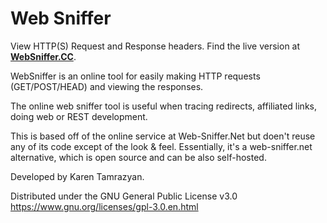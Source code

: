 # Web Sniffer

View HTTP(S) Request and Response headers. Find the live version at **[WebSniffer.CC](https://websniffer.cc/)**.

WebSniffer is an online tool for easily making HTTP requests (GET/POST/HEAD) and viewing the responses.

The online web sniffer tool is useful when tracing redirects, affiliated links, doing web or REST development.

This is based off of the online service at Web-Sniffer.Net but doen't reuse any of its code except of the look & feel. Essentially, it's a web-sniffer.net alternative, which is open source and can be also self-hosted.

Developed by Karen Tamrazyan.

Distributed under the GNU General Public License v3.0 https://www.gnu.org/licenses/gpl-3.0.en.html
